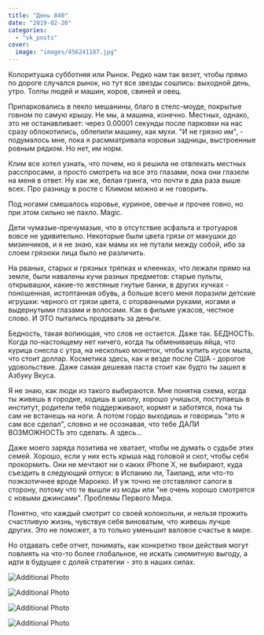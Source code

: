 ```yaml
---
title: "День 840"
date: "2019-02-20"
categories: 
  - "vk_posts"
cover:
  image: "images/456241187.jpg"
---
```


Колоритушка субботняя или Рынок. Редко нам так везет, чтобы прямо по дороге случался рынок, но тут все звезды сошлись: выходной день, утро. Толпы людей и машин, коров, свиней и овец.

Припарковались в пекло мешанины, благо в стелс-моуде, покрытые говном по самую крышу. Не мы, а машина, конечно. Местных, однако, это не останавливает: через 0.00001 секунды после парковки на нас сразу облокотились, облепили машину, как мухи. "И не грязно им", - подумалось мне, пока я расмматривала коровьи задницы, выстроенные ровным рядком. Но нет, им норм.

<!--more-->

Клим все хотел узнать, что почем, но я решила не отвлекать местных расспросами, а просто смотреть на все это глазами, пока они глазели на меня в ответ. Ну как же, белая гринга, что почти в два раза выше всех. Про разницу в росте с Климом можно и не говорить.

Под ногами смешалось коровье, куриное, овечье и прочее говно, но при этом сильно не пахло. Magic.

Дети чумазые-пречумазые, что в отсутствие асфальта и тротуаров вовсе не удивительно. Некоторые были цвета грязи от макушки до мизинчиков, и я не знаю, как мамы их не путали между собой, ибо за слоем грязюки лица было не различить.

На рваных, старых и грязных тряпках и клеенках, что лежали прямо на земле, были навалены кучи разных предметов: старые пульты, открывашки, какие-то жестяные гнутые банки, в других кучках - поношенная, истоптанная обувь, а больше всего меня поразили детские игрушки: черного от грязи цвета, с оторванными руками, ногами и выдернутыми глазами и волосами. Как в фильме ужасов, честное слово. И ЭТО пытались продавать за деньги.

Бедность, такая вопиющая, что слов не остается. Даже так. БЕДНОСТЬ. Когда по-настоящему нет ничего, когда ты обмениваешь яйца, что курица снесла с утра, на несколько монеток, чтобы купить кусок мыла, что стоит доллар. Косметика здесь, как и везде после США - дорогое удовольствие. Даже самая дешевая паста стоит как будто ты зашел в Азбуку Вкуса.

Я не знаю, как люди из такого выбираются. Мне понятна схема, когда ты живешь в городке, ходишь в школу, хорошо учишься, поступаешь в институт, родители тебя поддерживают, кормят и заботятся, пока ты сам не встанешь на ноги. А потом гордо выходишь и говоришь "это я сам все сделал", словно и не осознавая, что тебе ДАЛИ ВОЗМОЖНОСТЬ это сделать. А здесь...

Даже моего заряда позитива не хватает, чтобы не думать о судьбе этих семей. Хорошо, если у них есть крыша над головой и скот, чтобы себя прокормить. Они не мечтают ни о каких iPhone X, не выбирают, куда съездить в следующий отпуск: в Испанию ли, Таиланд, или что-то поэкзотичнее вроде Марокко. И уж точно не отставляют сапоги в сторону, потому что те вышли из моды или "не очень хорошо смотрятся с новыми джинсами". Проблемы Первого Мира.

Понятно, что каждый смотрит со своей колокольни, и нельзя прожить счастливую жизнь, чувствуя себя виноватым, что живешь лучше других. Это не поможет, а то только уменьшит валовое счастье в мире.

Но отдавать себе отчет, понимать, как конкретно твои действия могут повлиять на что-то более глобальное, не искать сиюмитную выгоду, а идти в будущее с долей стратегии - это в наших силах.

![Additional Photo](https://vodpop.ru/wp-content/uploads/2023/07/456241188.jpg)

![Additional Photo](https://vodpop.ru/wp-content/uploads/2023/07/456241189.jpg)

![Additional Photo](https://vodpop.ru/wp-content/uploads/2023/07/456241190.jpg)

![Additional Photo](https://vodpop.ru/wp-content/uploads/2023/07/456241191.jpg)
